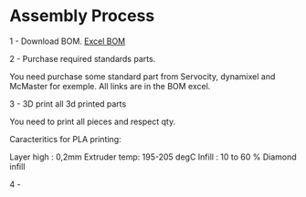 # Assembly Process



1 - Download BOM.
	[Excel BOM](https://github.com/gene2302/3-axis-ROS-sensor-head/blob/master/Hardware/BOM/BOM.xlsx)

2 - Purchase required standards parts.

You need purchase some standard part from Servocity, dynamixel and McMaster for exemple. All links are in the BOM excel.

3 - 3D print all 3d printed parts

You need to print all pieces and respect qty. 

Caracteritics for PLA printing:

Layer high : 0,2mm
Extruder temp: 195-205 degC
Infill : 10 to 60 % Diamond infill

4 - 



<!--stackedit_data:
eyJoaXN0b3J5IjpbMTkyMTkzNDQ0NywtNTU0MDY0NjA2LC0zND
U2NDMzNDQsMTEyMDA1NTk5XX0=
-->